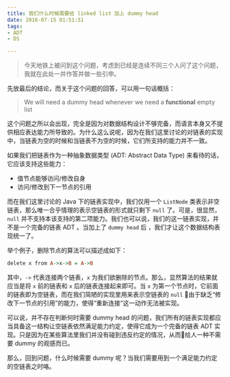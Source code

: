 ```yaml
---
title: 我们什么时候需要给 linked list 加上 dummy head
date: 2016-07-15 01:51:51
tags:
- ADT
- DS

---
```


> 今天地铁上被问到这个问题，考虑到已经是连续不同三个人问了这个问题，我就在此处一并作答并做一些引申。

先放最后的结论，而关于这个问题的回答，可以用一句话概括：

> We will need a dummy head whenever we need a **functional** empty list

这个问题之所以会出现，完全是因为对数据结构设计不够完备，而语言本身又不提供相应表达能力所导致的。为什么这么说呢，因为在我们这里讨论的对链表的实现中，当链表为空的时候和当链表不为空的时候，它们所支持的能力并不一致。

<!-- more -->

如果我们把链表作为一种抽象数据类型 (ADT: Abstract Data Type) 来看待的话，它应该支持这些能力：

- 值节点能够访问/修改自身
- 访问/修改到下一节点的引用

而在我们这里讨论的  Java 下的链表实现中，我们仅用一个 `ListNode` 类表示非空链表，那么唯一合乎情理的表示空链表的形式就只剩下 `null` 了。可是，很显然，`null` 并不支持本该支持的第二项能力。我们也可以说，我们的这一链表实现，并不是一个完备的链表 ADT 。当加上了 `dummy head` 后 ，我们才让这个数据结构表现统一了。

举个例子，删除节点的算法可以描述成如下：

```haskell
delete x from A->x->B = A->B
```

其中，`->` 代表连接两个链表，`x` 为我们欲删除的节点。那么，显然算法的结果就应当是将 `x` 前的链表和 `x` 后的链表连接起来即可。当 `x` 为第一个节点时，它前面的链表即为空链表，而在我们简陋的实现里用来表示空链表的 `null` 由于缺乏“修改下一节点的引用”的能力，使得“重新连接“这一动作无法被实现。

可以说，并不存在判断何时需要 dummy head 的问题，我们所有的链表实现都应当具备这一结构让空链表依然满足能力约定，使得它成为一个完备的链表 ADT 实现。只是因为在某些算法里我们并没有碰到违反约定的情况，从而给人一种不需要 dummy 的观感而已。

那么，回到问题，什么时候需要 dummy 呢？当我们需要用到一个满足能力约定的空链表之时咯。

